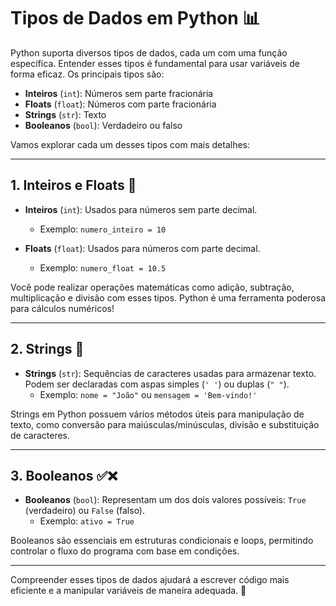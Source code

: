 # Tipos de Dados em Python 📊

Python suporta diversos tipos de dados, cada um com uma função específica. Entender esses tipos é fundamental para usar variáveis de forma eficaz. Os principais tipos são:

- **Inteiros** (`int`): Números sem parte fracionária
- **Floats** (`float`): Números com parte fracionária
- **Strings** (`str`): Texto
- **Booleanos** (`bool`): Verdadeiro ou falso

Vamos explorar cada um desses tipos com mais detalhes:

---

## 1. Inteiros e Floats 🔢

- **Inteiros** (`int`): Usados para números sem parte decimal.
  - Exemplo: `numero_inteiro = 10`
  
- **Floats** (`float`): Usados para números com parte decimal.
  - Exemplo: `numero_float = 10.5`

Você pode realizar operações matemáticas como adição, subtração, multiplicação e divisão com esses tipos. Python é uma ferramenta poderosa para cálculos numéricos!

---

## 2. Strings 💬

- **Strings** (`str`): Sequências de caracteres usadas para armazenar texto. Podem ser declaradas com aspas simples (`' '`) ou duplas (`" "`).
  - Exemplo: `nome = "João"` ou `mensagem = 'Bem-vindo!'`

Strings em Python possuem vários métodos úteis para manipulação de texto, como conversão para maiúsculas/minúsculas, divisão e substituição de caracteres.

---

## 3. Booleanos ✅❌

- **Booleanos** (`bool`): Representam um dos dois valores possíveis: `True` (verdadeiro) ou `False` (falso). 
  - Exemplo: `ativo = True`

Booleanos são essenciais em estruturas condicionais e loops, permitindo controlar o fluxo do programa com base em condições.

---

Compreender esses tipos de dados ajudará a escrever código mais eficiente e a manipular variáveis de maneira adequada. 🚀
```

